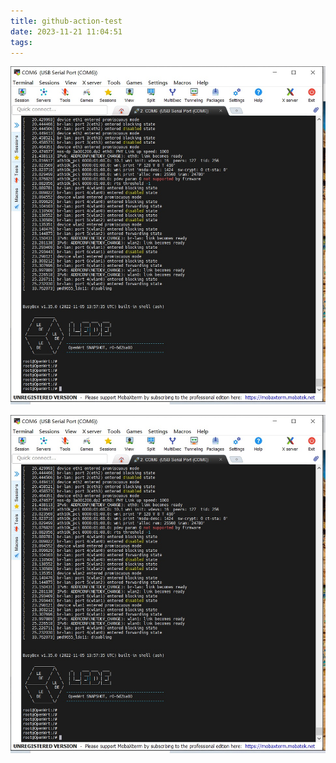 ```yaml
---
title: github-action-test
date: 2023-11-21 11:04:51
tags:
---
```


![111test](github-action-test/111test.jpg)

![111test](../image/github-action-test/111test.jpg)